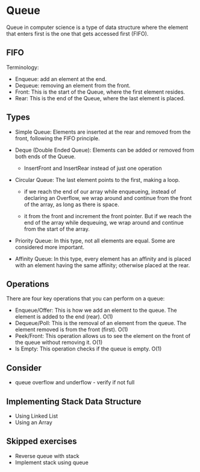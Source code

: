 # Queue

Queue in computer science is a type of data structure where the element that
enters first is the one that gets accessed first (FIFO).

## FIFO

Terminology:

- Enqueue: add an element at the end.
- Dequeue: removing an element from the front.
- Front: This is the start of the Queue, where the first element resides.
- Rear: This is the end of the Queue, where the last element is placed.

## Types

- Simple Queue: Elements are inserted at the rear and removed from the front,
  following the FIFO principle.

- Deque (Double Ended Queue): Elements can be added or removed from both ends of
  the Queue.

  - InsertFront and InsertRear instead of just one operation

- Circular Queue: The last element points to the first, making a loop.

  - if we reach the end of our array while enqueueing, instead of declaring an
    Overflow, we wrap around and continue from the front of the array, as long
    as there is space.

  - it from the front and increment the front pointer. But if we reach the end
    of the array while dequeuing, we wrap around and continue from the start of
    the array.

- Priority Queue: In this type, not all elements are equal. Some are considered
  more important.

- Affinity Queue: In this type, every element has an affinity and is placed with
  an element having the same affinity; otherwise placed at the rear.

## Operations

There are four key operations that you can perform on a queue:

- Enqueue/Offer: This is how we add an element to the queue. The element is
  added to the end (rear). O(1)
- Dequeue/Poll: This is the removal of an element from the queue. The element
  removed is from the front (first). O(1)
- Peek/Front: This operation allows us to see the element on the front of the
  queue without removing it. O(1)
- Is Empty: This operation checks if the queue is empty. O(1)

## Consider

- queue overflow and underflow - verify if not full

## Implementing Stack Data Structure

- Using Linked List
- Using an Array

## Skipped exercises

- Reverse queue with stack
- Implement stack using queue
